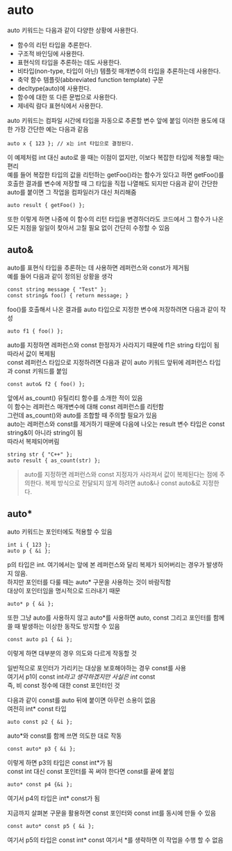 # auto

auto 키워드는 다음과 같이 다양한 상황에 사용한다.
* 함수의 리턴 타입을 추론한다.
* 구조적 바인딩에 사용한다.
* 표현식의 타입을 추론하는 데도 사용한다.
* 비타입(non-type, 타입이 아닌) 템플릿 매개변수의 타입을 추론하는데 사용한다.
* 축약 함수 템플릿(abbreviated function template) 구문
* decltype(auto)에 사용한다.
* 함수에 대한 또 다른 문법으로 사용한다.
* 제네릭 람다 표현식에서 사용한다.

auto 키워드는 컴파일 시간에 타입을 자동으로 추론할 변수 앞에 붙임
이러한 용도에 대한 가장 간단한 예는 다음과 같음

    auto x { 123 }; // x는 int 타입으로 결정된다.

이 예제처럼 int 대신 auto로 쓸 때는 이점이 없지만, 이보다 복잡한 타입에 적용할 때는 편리    
예를 들어 복잡한 타입의 값을 리턴하는 getFoo()라는 함수가 있다고 하면 getFoo()를 호출한 결과를 변수에 저장할 때 그 타입을 직접 나열해도 되지만 다음과 같이 간단한 auto를 붙이면 그 작업을 컴파일러가 대신 처리해줌

    auto result { getFoo() };

또한 이렇게 하면 나중에 이 함수의 리턴 타입을 변경하더라도 코드에서 그 함수가 나온 모든 지점을 일일이 찾아서 고칠 필요 없이 간단히 수정할 수 있음

## auto&

auto를 표현식 타입을 추론하는 데 사용하면 레퍼런스와 const가 제거됨     
예를 들어 다음과 같이 정의된 상황을 생각

    const string message { "Test" };
    const string& foo() { return message; }

foo()를 호출해서 나온 결과를 auto 타입으로 지정한 변수에 저장하려면 다음과 같이 작성

    auto f1 { foo() };

auto를 지정하면 레퍼런스와 const 한정자가 사라지기 때문에 f1은 string 타입이 됨     
따라서 값이 복제됨      
const 레퍼런스 타입으로 지정하려면 다음과 같이 auto 키워드 앞뒤에 레퍼런스 타입과 const 키워드를 붙임       

    const auto& f2 { foo() };

앞에서 as_count() 유틸리티 함수를 소개한 적이 있음  
이 함수는 레퍼런스 매개변수에 대해 const 레퍼런스를 리턴함  
그런데 as_count()와 auto를 조합할 때 주의할 필요가 있음     
auto는 레퍼런스와 const를 제거하기 때문에 다음에 나오는 result 변수 타입은 const string&이 아니라 string이 됨   
따라서 복제되어버림

    string str { "C++" };
    auto result { as_count(str) };

> auto를 지정하면 레퍼런스와 const 지정자가 사라져서 값이 복제된다는 점에 주의한다. 복제 방식으로 전달되지 않게 하려면 auto&나 const auto&로 지정한다.

## auto*

auto 키워드는 포인터에도 적용할 수 있음

    int i { 123 };
    auto p { &i };

p의 타입은 int. 여기에서는 앞에 본 레퍼런스와 달리 복제가 되어버리는 경우가 발생하지 않음.  
하지만 포인터를 다룰 때는 auto* 구문을 사용하는 것이 바람직함   
대상이 포인터임을 명시적으로 드러내기 때문

    auto* p { &i };

또한 그냥 auto를 사용하지 않고 auto*를 사용하면 auto, const 그리고 포인터를 함께 쓸 때 발생하는 이상한 동작도 방지할 수 있음

    const auto p1 { &i };

이렇게 하면 대부분의 경우 의도와 다르게 작동할 것

일반적으로 포인터가 가리키는 대상을 보호해야하는 경우 const를 사용  
여기서 p1이 const int*라고 생각하겠지만 사실은 int* const   
즉, 비 const 정수에 대한 const 포인터인 것  

다음과 같이 const를 auto 뒤에 붙이면 아무런 소용이 없음     
여전히 int* const 타입

    auto const p2 { &i };

auto*와 const를 함께 쓰면 의도한 대로 작동

    const auto* p3 { &i };

이렇게 하면 p3의 타입은 const int*가 됨     
const int 대신 const 포인터를 꼭 써야 한다면 const를 끝에 붙임

    auto* const p4 {&i };

여기서 p4의 타입은 int* const가 됨

지금까지 살펴본 구문을 활용하면 const 포인터와 const int를 동시에 만들 수 있음

    const auto* const p5 { &i };

여기서 p5의 타입은 const int* const
여기서 *를 생략하면 이 작업을 수행 할 수 없음